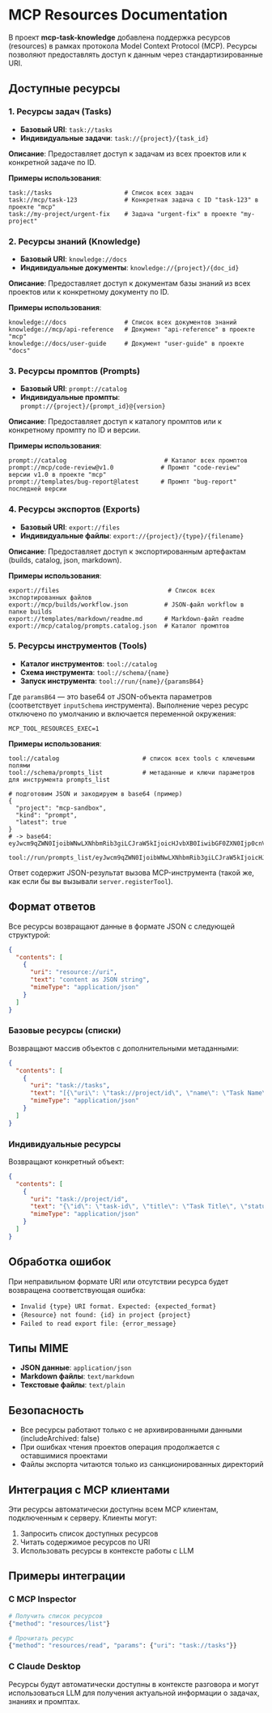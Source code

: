# MCP Resources Documentation

В проект **mcp-task-knowledge** добавлена поддержка ресурсов (resources) в рамках протокола Model Context Protocol (MCP). Ресурсы позволяют предоставлять доступ к данным через стандартизированные URI.

## Доступные ресурсы

### 1. Ресурсы задач (Tasks)

- **Базовый URI**: `task://tasks`
- **Индивидуальные задачи**: `task://{project}/{task_id}`

**Описание**: Предоставляет доступ к задачам из всех проектов или к конкретной задаче по ID.

**Примеры использования**:

```
task://tasks                    # Список всех задач
task://mcp/task-123             # Конкретная задача с ID "task-123" в проекте "mcp"
task://my-project/urgent-fix    # Задача "urgent-fix" в проекте "my-project"
```

### 2. Ресурсы знаний (Knowledge)

- **Базовый URI**: `knowledge://docs`
- **Индивидуальные документы**: `knowledge://{project}/{doc_id}`

**Описание**: Предоставляет доступ к документам базы знаний из всех проектов или к конкретному документу по ID.

**Примеры использования**:

```
knowledge://docs                # Список всех документов знаний
knowledge://mcp/api-reference   # Документ "api-reference" в проекте "mcp"
knowledge://docs/user-guide     # Документ "user-guide" в проекте "docs"
```

### 3. Ресурсы промптов (Prompts)

- **Базовый URI**: `prompt://catalog`
- **Индивидуальные промпты**: `prompt://{project}/{prompt_id}@{version}`

**Описание**: Предоставляет доступ к каталогу промптов или к конкретному промпту по ID и версии.

**Примеры использования**:

```
prompt://catalog                           # Каталог всех промптов
prompt://mcp/code-review@v1.0             # Промпт "code-review" версии v1.0 в проекте "mcp"
prompt://templates/bug-report@latest      # Промпт "bug-report" последней версии
```

### 4. Ресурсы экспортов (Exports)

- **Базовый URI**: `export://files`
- **Индивидуальные файлы**: `export://{project}/{type}/{filename}`

**Описание**: Предоставляет доступ к экспортированным артефактам (builds, catalog, json, markdown).

**Примеры использования**:

```
export://files                              # Список всех экспортированных файлов
export://mcp/builds/workflow.json          # JSON-файл workflow в папке builds
export://templates/markdown/readme.md      # Markdown-файл readme
export://mcp/catalog/prompts.catalog.json  # Каталог промптов
```

### 5. Ресурсы инструментов (Tools)

- **Каталог инструментов**: `tool://catalog`
- **Схема инструмента**: `tool://schema/{name}`
- **Запуск инструмента**: `tool://run/{name}/{paramsB64}`

Где `paramsB64` — это base64 от JSON-объекта параметров (соответствует `inputSchema` инструмента). Выполнение через ресурс отключено по умолчанию и включается переменной окружения:

```
MCP_TOOL_RESOURCES_EXEC=1
```

**Примеры использования**:

```
tool://catalog                       # список всех tools с ключевыми полями
tool://schema/prompts_list           # метаданные и ключи параметров для инструмента prompts_list

# подготовим JSON и закодируем в base64 (пример)
{
  "project": "mcp-sandbox",
  "kind": "prompt",
  "latest": true
}
# -> base64: eyJwcm9qZWN0IjoibWNwLXNhbmRib3giLCJraW5kIjoicHJvbXB0IiwibGF0ZXN0Ijp0cnVlfQ==

tool://run/prompts_list/eyJwcm9qZWN0IjoibWNwLXNhbmRib3giLCJraW5kIjoicHJvbXB0IiwibGF0ZXN0Ijp0cnVlfQ==
```

Ответ содержит JSON-результат вызова MCP-инструмента (такой же, как если бы вы вызывали `server.registerTool`).

## Формат ответов

Все ресурсы возвращают данные в формате JSON с следующей структурой:

```json
{
  "contents": [
    {
      "uri": "resource://uri",
      "text": "content as JSON string",
      "mimeType": "application/json"
    }
  ]
}
```

### Базовые ресурсы (списки)

Возвращают массив объектов с дополнительными метаданными:

```json
{
  "contents": [
    {
      "uri": "task://tasks",
      "text": "[{\"uri\": \"task://project/id\", \"name\": \"Task Name\", \"project\": \"project\", ...taskData}]",
      "mimeType": "application/json"
    }
  ]
}
```

### Индивидуальные ресурсы

Возвращают конкретный объект:

```json
{
  "contents": [
    {
      "uri": "task://project/id",
      "text": "{\"id\": \"task-id\", \"title\": \"Task Title\", \"status\": \"pending\", ...}",
      "mimeType": "application/json"
    }
  ]
}
```

## Обработка ошибок

При неправильном формате URI или отсутствии ресурса будет возвращена соответствующая ошибка:

- `Invalid {type} URI format. Expected: {expected_format}`
- `{Resource} not found: {id} in project {project}`
- `Failed to read export file: {error_message}`

## Типы MIME

- **JSON данные**: `application/json`
- **Markdown файлы**: `text/markdown`
- **Текстовые файлы**: `text/plain`

## Безопасность

- Все ресурсы работают только с не архивированными данными (includeArchived: false)
- При ошибках чтения проектов операция продолжается с оставшимися проектами
- Файлы экспорта читаются только из санкционированных директорий

## Интеграция с MCP клиентами

Эти ресурсы автоматически доступны всем MCP клиентам, подключенным к серверу. Клиенты могут:

1. Запросить список доступных ресурсов
2. Читать содержимое ресурсов по URI
3. Использовать ресурсы в контексте работы с LLM

## Примеры интеграции

### С MCP Inspector

```bash
# Получить список ресурсов
{"method": "resources/list"}

# Прочитать ресурс
{"method": "resources/read", "params": {"uri": "task://tasks"}}
```

### С Claude Desktop

Ресурсы будут автоматически доступны в контексте разговора и могут использоваться LLM для получения актуальной информации о задачах, знаниях и промптах.
